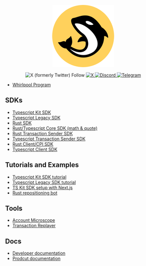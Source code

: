 <p align="center">
  <img src="./logomark.png" alt="Orca Logo"/>
</p>
<p align="center">
  <img alt="X (formerly Twitter) Follow" src="https://img.shields.io/twitter/follow/orca_so">
  <a href="https://twitter.com/intent/follow?screen_name=orca_so">
    <img src="https://img.shields.io/badge/Follow-000000?style=flat&logo=x&logoColor=white" alt="X" />
  </a>
  <a href="https://discord.gg/dHe94wQB">
    <img src="https://img.shields.io/badge/Discord-5865F2?style=flat&logo=discord&logoColor=white" alt="Discord" />
  </a>
  <a href="https://t.me/+cXol3WI6dVoyYTM1">
    <img src="https://img.shields.io/badge/Telegram-2CA5E0?style=flat&logo=telegram&logoColor=white" alt="Telegram" />
  </a>
</p>

- [Whirlpool Program](https://github.com/orca-so/whirlpools/tree/main/programs/whirlpool)

## SDKs

- [Typescript Kit SDK](https://github.com/orca-so/whirlpools/tree/main/ts-sdk/whirlpool)
- [Typescript Legacy SDK](https://github.com/orca-so/whirlpools/tree/main/legacy-sdk/whirlpool)
- [Rust SDK](https://github.com/orca-so/whirlpools/tree/main/rust-sdk/whirlpool)
- [Rust/Typescript Core SDK (math & quote)](https://github.com/orca-so/whirlpools/tree/main/rust-sdk/core)
- [Rust Transaction Sender SDK](https://github.com/orca-so/whirlpools/tree/main/rust-sdk/tx-sender)
- [Typescript Transaction Sender SDK](https://github.com/orca-so/whirlpools/tree/main/ts-sdk/tx-sender)
- [Rust Client/CPI SDK](https://github.com/orca-so/whirlpools/tree/main/rust-sdk/client)
- [Typescript Client SDK](https://github.com/orca-so/whirlpools/tree/main/ts-sdk/client)

## Tutorials and Examples

- [Typescript Kit SDK tutorial](https://github.com/orca-so/whirlpools-sdk-tutorial-kit)
- [Typescript Legacy SDK tutorial](https://github.com/orca-so/whirlpools-sdk-tutorial-legacy)
- [TS Kit SDK setup with Next.js](https://github.com/orca-so/whirlpools/tree/main/examples/ts-sdk/next)
- [Rust repositioning bot](https://github.com/orca-so/whirlpools/tree/main/examples/rust-sdk/whirlpool_repositioning_bot)

## Tools

- [Account Microscope](https://github.com/orca-so/account-microscope)
- [Transaction Replayer](https://github.com/orca-so/whirlpool-tx-replayer)

## Docs

- [Developer documentation](https://dev.orca.so/)
- [Prodcut documentation](https://docs.orca.so/)
